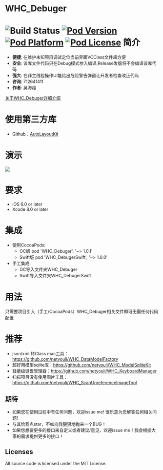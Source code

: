 WHC_Debuger
==============
![Build Status](https://api.travis-ci.org/netyouli/WHC_Debuger.svg?branch=master)
[![Pod Version](http://img.shields.io/cocoapods/v/WHC_Debuger.svg?style=flat)](http://cocoadocs.org/docsets/WHC_Debuger/)
[![Pod Platform](http://img.shields.io/cocoapods/p/WHC_Debuger.svg?style=flat)](http://cocoadocs.org/docsets/WHC_Debuger/)
[![Pod License](http://img.shields.io/cocoapods/l/WHC_Debuger.svg?style=flat)](https://opensource.org/licenses/MIT)
简介
==============
- **便捷**: 在维护未知项目调试定位当前界面VCClass文件超方便
- **安全**: 该库文件代码只在Debug模式参入编译,Release发版将不会编译该库代码
- **强大**: 在非主线程操作UI能给出危险警告弹窗让开发者检查改正代码
- **咨询**: 712641411
- **作者**: 吴海超

[关于WHC_Debuger详细介绍](https://gold.xitu.io/post/587b2a89b123db005dee10a3)</br>

使用第三方库
==============
* Github：[AutoLayoutKit](https://github.com/netyouli/WHC_AutoLayoutKit)</br>

演示
==============
<img src = "https://github.com/netyouli/WHC_Debuger/blob/master/WHC_Debuger.gif">

要求
==============
* iOS 6.0 or later
* Xcode 8.0 or later

集成
==============
* 使用CocoaPods:
  -  OC版 pod 'WHC_Debuger', '~> 1.0.1'
  -  Swift版 pod 'WHC_DebugerSwift', '~> 1.0.0'
* 手工集成:
  -  OC导入文件夹WHC_Debuger
  -  Swift导入文件夹WHC_DebugerSwift 

用法
==============
只需要项目引入（手工/CocoaPods）WHC_Debuger相关文件即可无需任何代码配置

推荐
==============
- json/xml 转Class mac工具：https://github.com/netyouli/WHC_DataModelFactory
- 超好用模型sqlite库：https://github.com/netyouli/WHC_ModelSqliteKit
- 轻量级键盘管理器：https://github.com/netyouli/WHC_KeyboardManager
- 扫描项目没有使用图片工具：https://github.com/netyouli/WHC_ScanUnreferenceImageTool

## <a id="期待"></a>期待

- 如果您在使用过程中有任何问题，欢迎issue me! 很乐意为您解答任何相关问题!
- 与其给我点star，不如向我狠狠地抛来一个BUG！
- 如果您想要更多的接口来自定义或者建议/意见，欢迎issue me！我会根据大家的需求提供更多的接口！

## Licenses
All source code is licensed under the MIT License.
